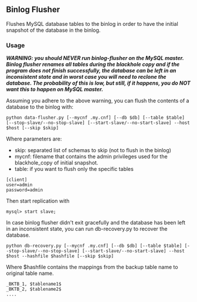 ## Binlog Flusher
Flushes MySQL database tables to the binlog in order to have the initial snapshot of the database in the binlog.

### Usage
***WARNING: you should NEVER run binlog-flusher on the MySQL master. Binlog flusher renames all tables during the blackhole copy and if the program does not finish successfully, the database can be left in an inconsistent state and in worst case you will need to reclone the database. The probability of this is low, but still, if it happens, you do NOT want this to happen on MySQL master.***

Assuming you adhere to the above warning, you can flush the contents of a database to the binlog with:

````
python data-flusher.py [--mycnf .my.cnf] [--db $db] [--table $table] [--stop-slave/--no-stop-slave] [--start-slave/--no-start-slave] --host $host [--skip $skip]
````
Where parameters are:
- skip: separated list of schemas to skip (not to flush in the binlog)
- mycnf: filename that contains the admin privileges used for the blackhole_copy of initial snapshot.
- table: if you want to flush only the specific tables

````
[client]
user=admin
password=admin
````

Then start replication with

````
mysql> start slave;
````

In case binlog flusher didn't exit gracefully and the database has been left in an inconsistent state, you can run db-recovery.py to recover the database.

````
python db-recovery.py [--mycnf .my.cnf] [--db $db] [--table $table] [--stop-slave/--no-stop-slave] [--start-slave/--no-start-slave] --host $host --hashfile $hashfile [--skip $skip]
````

Where $hashfile contains the mappings from the backup table name to original table name.

````
_BKTB_1, $tablename1$
_BKTB_2, $tablename2$
....
````

